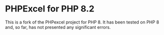 # PHPExcel for PHP 8.2

This is a fork of the PHPexcel project for PHP 8. It has been tested on PHP 8 and, so far, has not presented any significant errors.
